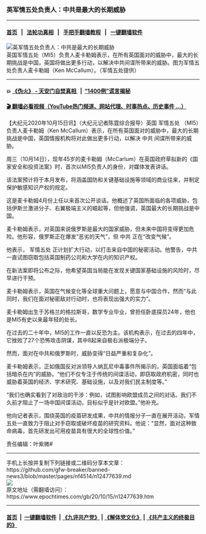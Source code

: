 ### 英军情五处负责人：中共是最大的长期威胁
------------------------

#### [首页](https://github.com/gfw-breaker/banned-news3/blob/master/README.md) &nbsp;&nbsp;|&nbsp;&nbsp; [法轮功真相](https://github.com/begood0513/basic/blob/master/README.md)  &nbsp;&nbsp;|&nbsp;&nbsp; [手把手翻墙教程](https://github.com/gfw-breaker/guides/wiki)  &nbsp;&nbsp;|&nbsp;&nbsp; [一键翻墙软件](https://github.com/gfw-breaker/nogfw/blob/master/README.md)  



<div><img alt="英军情五处负责人：中共是最大的长期威胁" class="attachment-djy_600_400 size-djy_600_400 wp-post-image" src="https://i.epochtimes.com/assets/uploads/2020/10/B51I1504-600x400.jpg"/>
<div class="caption">
 英国军情五处（MI5）负责人麦卡勒姆表示，在所有英国面对的威胁中，最大的长期挑战是中国，英国将做出更多行动，以解决中共间谍所带来的威胁。图为军情五处负责人麦卡勒姆（Ken McCallum）。（军情五处提供）
</div></div><hr/>

#### 💥 [《伪火》 - 天安门自焚真相 ](http://158.247.195.190:10000/videos/blog/weihuo.html)&nbsp; |&nbsp; [“1400例”谎言揭秘  ](http://158.247.195.190:10000/videos/blog/jiexi1400.html)

#### [ 🎬  翻墙必看视频（YouTube热门频道、网站代理、时事热点、历史事件 ...）](https://github.com/gfw-breaker/links/blob/master/banned.md)

<div><p>
 【大纪元2020年10月15日讯】（大纪元记者陈霆综合报导）英国
 <ok href="https://www.epochtimes.com/gb/tag/%E5%86%9B%E6%83%85%E4%BA%94%E5%A4%84.html">
  军情五处
 </ok>
 （MI5）负责人麦卡勒姆（Ken McCallum）表示，在所有英国面对的威胁中，最大的长期挑战是中国，英国情报机构将对此做出更多行动，以解决
 <ok href="https://www.epochtimes.com/gb/tag/%E4%B8%AD%E5%85%B1.html">
  中共
 </ok>
 间谍所带来的威胁。
</p>
<p>
 周三（10月14日），现年45岁的麦卡勒姆（McCarlum）在英国政府草拟新的《国家安全和投资法案》时，首次以MI5负责人的身份，对媒体发表讲话。
</p>
<p>
 该法案预计将于本月发布，将涵盖国防和关键基础设施等领域的商业往来，并制定保护敏感知识产权的规定。
</p>
<p>
 这是麦卡勒姆4月份上任以来首次公开谈话。他概述了英国所面临的各项威胁，包括伊斯兰激进分子、右翼极端主义的崛起等，但他强调，英国最大的长期挑战是中国。
</p>
<p>
 麦卡勒姆表示，对英国来说俄罗斯是最大的国家威胁，但未来中国将变得更加危险。他形容，俄罗斯正在爆发“恶劣的天气”，但
 <ok href="https://www.epochtimes.com/gb/tag/%E4%B8%AD%E5%85%B1.html">
  中共
 </ok>
 正在“改变气候”。
</p>
<p>
 他表示，
 <ok href="https://www.epochtimes.com/gb/tag/%E5%86%9B%E6%83%85%E4%BA%94%E5%A4%84.html">
  军情五处
 </ok>
 正计划扩大行动，以打击来自中国的秘密活动。他警告，中共一直试图窃取包括英国制药公司和大学在内的知识产权。
</p>
<p>
 在新法案即将公布之际，他希望英国当局能在发现关键国家基础设施的风险时，尽早进行干预。
</p>
<p>
 麦卡勒姆表示，英国在气候变化等全球重大问题上，愿意与中国合作，然而“与此同时，我们在面对秘密敌对行动时，也将表现出强大的实力”。
</p>
<p>
 麦卡勒姆出生于苏格兰的格拉斯哥，数学专业毕业，曾担任卧底探员24年，他也是MI5有史以来最年轻的处长。
</p>
<p>
 在过去的二十年中，MI5的工作一直以反恐为主。该机构表示，在过去的四年中，它挫败了27个恐怖攻击阴谋，其中8起来自极右派极端分子。
</p>
<p>
 然而，面对在中共和俄罗斯时，威胁变得“日益严重和复杂化”。
</p>
<p>
 麦卡勒姆表示，正如俄国反对派领导人纳瓦尼中毒事件所揭示的，英国面临着“包括暗杀在内”的威胁。“他们不仅专注于传统的间谍活动，即窃取政府机密，同时也威胁着英国的经济、学术研究、基础设施，以及对我们民主制度等。”
</p>
<p>
 “我们也确实看到了对政治的干涉：例如，试图影响欧盟成员之间的对话。我们不久前才阻止了一场中国间谍活动，目标似乎是针对欧盟。”他补充。
</p>
<p>
 他向记者表示，围绕英国的疫苗研发成果，中共的情报分子一直在展开活动，军情五处一直致力于阻止对手窃取或破坏疫苗的研究资料。他说：“显然，面对这种致命病毒，首先研发出可用疫苗具有很大的全球性价值。”
</p>
<p>
 责任编辑：叶紫微#
</p>
</div>
<hr/>
手机上长按并复制下列链接或二维码分享本文章：<br/>
https://github.com/gfw-breaker/banned-news3/blob/master/pages/nf4514/n12477639.md <br/>
<a href='https://github.com/gfw-breaker/banned-news3/blob/master/pages/nf4514/n12477639.md'><img src='https://github.com/gfw-breaker/banned-news3/blob/master/pages/nf4514/n12477639.md.png'/></a> <br/>
原文地址（需翻墙访问）：https://www.epochtimes.com/gb/20/10/15/n12477639.htm


------------------------
#### [首页](https://github.com/gfw-breaker/banned-news3/blob/master/README.md) &nbsp;|&nbsp; [一键翻墙软件](https://github.com/gfw-breaker/nogfw/blob/master/README.md) &nbsp;| [《九评共产党》](https://github.com/gfw-breaker/9ping.md/blob/master/README.md#九评之一评共产党是什么) | [《解体党文化》](https://github.com/gfw-breaker/jtdwh.md/blob/master/README.md) | [《共产主义的终极目的》](https://github.com/gfw-breaker/gczydzjmd.md/blob/master/README.md)


<img src='http://gfw-breaker.win/banned-news3/pages/nf4514/n12477639.md' width='0px' height='0px'/>